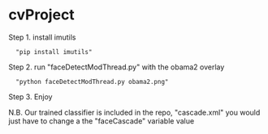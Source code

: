 # cvProject

Step 1. install imutils

      "pip install imutils"

Step 2. run "faceDetectModThread.py" with the obama2 overlay

      "python faceDetectModThread.py obama2.png"

Step 3. Enjoy


N.B. Our trained classifier is included in the repo, "cascade.xml"  you would just have to change a the "faceCascade" variable value

